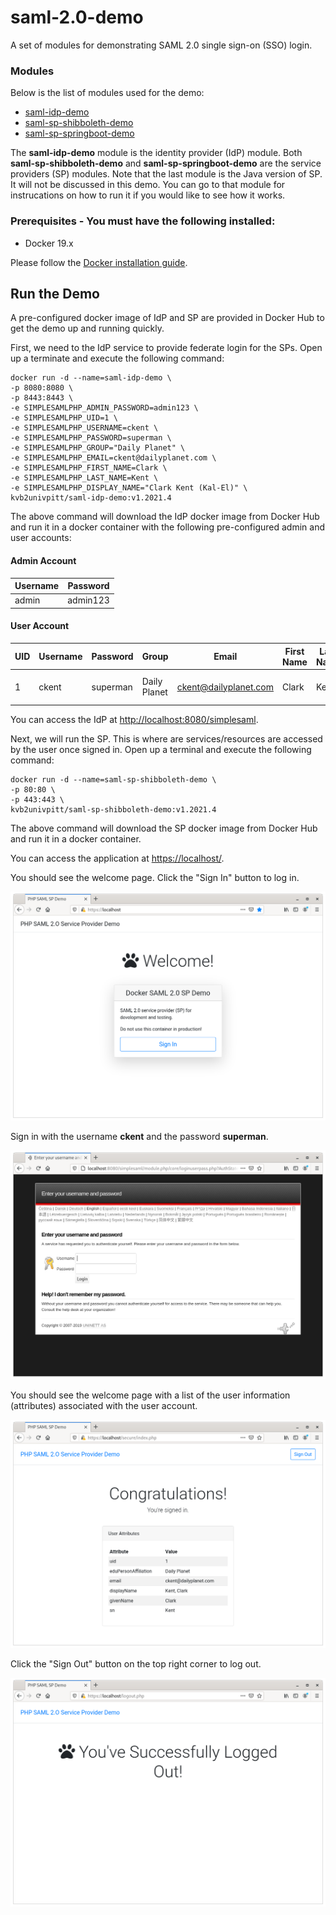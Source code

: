 # saml-2.0-demo

A set of modules for demonstrating SAML 2.0 single sign-on (SSO) login.

### Modules

Below is the list of modules used for the demo:

- [saml-idp-demo](saml-idp-demo)
- [saml-sp-shibboleth-demo](saml-sp-shibboleth-demo)
- [saml-sp-springboot-demo](saml-sp-springboot-demo)

The **saml-idp-demo** module is the identity provider (IdP) module.  Both **saml-sp-shibboleth-demo** and **saml-sp-springboot-demo** are the service providers (SP) modules.  Note that the last module is the Java version of SP. It will not be discussed in this demo.  You can go to that module for instrucations on how to run it if you would like to see how it works. 

### Prerequisites - You must have the following installed:
- Docker 19.x

Please follow the [Docker installation guide](https://docs.docker.com/get-docker/).

## Run the Demo

A pre-configured docker image of IdP and SP are provided in Docker Hub to get the demo up and running quickly.

First, we need to the IdP service to provide federate login for the SPs.  Open up a terminate and execute the following command:

```
docker run -d --name=saml-idp-demo \
-p 8080:8080 \
-p 8443:8443 \
-e SIMPLESAMLPHP_ADMIN_PASSWORD=admin123 \
-e SIMPLESAMLPHP_UID=1 \
-e SIMPLESAMLPHP_USERNAME=ckent \
-e SIMPLESAMLPHP_PASSWORD=superman \
-e SIMPLESAMLPHP_GROUP="Daily Planet" \
-e SIMPLESAMLPHP_EMAIL=ckent@dailyplanet.com \
-e SIMPLESAMLPHP_FIRST_NAME=Clark \
-e SIMPLESAMLPHP_LAST_NAME=Kent \
-e SIMPLESAMLPHP_DISPLAY_NAME="Clark Kent (Kal-El)" \
kvb2univpitt/saml-idp-demo:v1.2021.4
```

The above command will download the IdP docker image from Docker Hub and run it in a docker container with the following pre-configured admin and user accounts:

#### Admin Account
| Username | Password |
|---|---|
| admin | admin123 |

#### User Account
| UID | Username | Password | Group | Email | First Name | Last Name | Preferred Name |
|---|---|---|---|---|---|---|---|
| 1 | ckent | superman | Daily Planet | ckent@dailyplanet.com | Clark | Kent | Clark Kent (Kal-El) |

You can access the IdP at [http://localhost:8080/simplesaml](http://localhost:8080/simplesaml).

Next, we will run the SP.  This is where are services/resources are accessed by the user once signed in.  Open up a terminal and execute the following command:

```
docker run -d --name=saml-sp-shibboleth-demo \
-p 80:80 \
-p 443:443 \
kvb2univpitt/saml-sp-shibboleth-demo:v1.2021.4
```

The above command will download the SP docker image from Docker Hub and run it in a docker container.

You can access the application at [https://localhost/](https://localhost/).

You should see the welcome page.  Click the "Sign In" button to log in.

![Login Page](img/index.png)

Sign in with the username **ckent** and the password **superman**.

![Login Page](img/login.png)

You should see the welcome page with a list of the user information (attributes) associated with the user account.

![Login Page](img/welcome.png)

Click the "Sign Out" button on the top right corner to log out.

![Login Page](img/logout.png)
